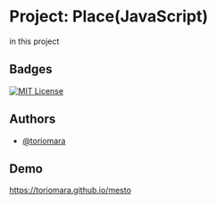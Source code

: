 # Project: Place(JavaScript)

in this project

## Badges

[![MIT License](https://img.shields.io/badge/License-MIT-green.svg)](https://choosealicense.com/licenses/mit/)

## Authors

- [@toriomara](https://www.github.com/toriomara)

## Demo

https://toriomara.github.io/mesto
